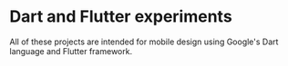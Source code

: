 # Dart and Flutter experiments
All of these projects are intended for mobile design using Google's Dart language and Flutter framework. 
